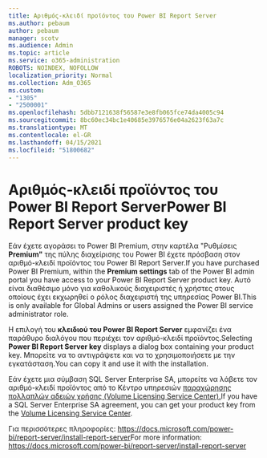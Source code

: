 ```yaml
---
title: Αριθμός-κλειδί προϊόντος του Power BI Report Server
ms.author: pebaum
author: pebaum
manager: scotv
ms.audience: Admin
ms.topic: article
ms.service: o365-administration
ROBOTS: NOINDEX, NOFOLLOW
localization_priority: Normal
ms.collection: Adm_O365
ms.custom:
- "1305"
- "2500001"
ms.openlocfilehash: 5dbb7121638f56587e3e8fb065fce74da4005c94
ms.sourcegitcommit: 8bc60ec34bc1e40685e3976576e04a2623f63a7c
ms.translationtype: MT
ms.contentlocale: el-GR
ms.lasthandoff: 04/15/2021
ms.locfileid: "51800682"
---
```

# <a name="power-bi-report-server-product-key"></a><span data-ttu-id="cd46c-102">Αριθμός-κλειδί προϊόντος του Power BI Report Server</span><span class="sxs-lookup"><span data-stu-id="cd46c-102">Power BI Report Server product key</span></span>

<span data-ttu-id="cd46c-103">Εάν έχετε αγοράσει το Power BI Premium, στην καρτέλα "Ρυθμίσεις **Premium"** της πύλης διαχείρισης του Power BI έχετε πρόσβαση στον αριθμό-κλειδί προϊόντος του Power BI Report Server.</span><span class="sxs-lookup"><span data-stu-id="cd46c-103">If you have purchased Power BI Premium, within the **Premium settings** tab of the Power BI admin portal you have access to your Power BI Report Server product key.</span></span> <span data-ttu-id="cd46c-104">Αυτό είναι διαθέσιμο μόνο για καθολικούς διαχειριστές ή χρήστες στους οποίους έχει εκχωρηθεί ο ρόλος διαχειριστή της υπηρεσίας Power BI.</span><span class="sxs-lookup"><span data-stu-id="cd46c-104">This is only available for Global Admins or users assigned the Power BI service administrator role.</span></span>

<span data-ttu-id="cd46c-105">Η επιλογή του **κλειδιού του Power BI Report Server** εμφανίζει ένα παράθυρο διαλόγου που περιέχει τον αριθμό-κλειδί προϊόντος.</span><span class="sxs-lookup"><span data-stu-id="cd46c-105">Selecting **Power BI Report Server key** displays a dialog box containing your product key.</span></span> <span data-ttu-id="cd46c-106">Μπορείτε να το αντιγράψετε και να το χρησιμοποιήσετε με την εγκατάσταση.</span><span class="sxs-lookup"><span data-stu-id="cd46c-106">You can copy it and use it with the installation.</span></span>

<span data-ttu-id="cd46c-107">Εάν έχετε μια σύμβαση SQL Server Enterprise SA, μπορείτε να λάβετε τον αριθμό-κλειδί προϊόντος από το Κέντρο υπηρεσιών [παραχώρησης πολλαπλών αδειών χρήσης (Volume Licensing Service Center).](https://www.microsoft.com/Licensing/servicecenter/)</span><span class="sxs-lookup"><span data-stu-id="cd46c-107">If you have a SQL Server Enterprise SA agreement, you can get your product key from the [Volume Licensing Service Center](https://www.microsoft.com/Licensing/servicecenter/).</span></span>

<span data-ttu-id="cd46c-108">Για περισσότερες πληροφορίες: https://docs.microsoft.com/power-bi/report-server/install-report-server</span><span class="sxs-lookup"><span data-stu-id="cd46c-108">For more information: https://docs.microsoft.com/power-bi/report-server/install-report-server</span></span>
